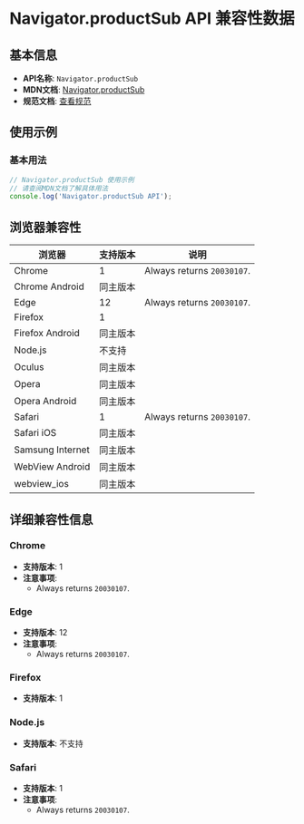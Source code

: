 # Navigator.productSub API 兼容性数据

## 基本信息

- **API名称**: `Navigator.productSub`
- **MDN文档**: [Navigator.productSub](https://developer.mozilla.org/docs/Web/API/Navigator/productSub)
- **规范文档**: [查看规范](https://html.spec.whatwg.org/multipage/system-state.html#dom-navigator-productsub-dev)

## 使用示例

### 基本用法

```javascript
// Navigator.productSub 使用示例
// 请查阅MDN文档了解具体用法
console.log('Navigator.productSub API');
```

## 浏览器兼容性

| 浏览器 | 支持版本 | 说明 |
|--------|----------|------|
| Chrome | 1 | Always returns `20030107`. |
| Chrome Android | 同主版本 |  |
| Edge | 12 | Always returns `20030107`. |
| Firefox | 1 |  |
| Firefox Android | 同主版本 |  |
| Node.js | 不支持 |  |
| Oculus | 同主版本 |  |
| Opera | 同主版本 |  |
| Opera Android | 同主版本 |  |
| Safari | 1 | Always returns `20030107`. |
| Safari iOS | 同主版本 |  |
| Samsung Internet | 同主版本 |  |
| WebView Android | 同主版本 |  |
| webview_ios | 同主版本 |  |

## 详细兼容性信息

### Chrome

- **支持版本**: 1
- **注意事项**:
  - Always returns `20030107`.

### Edge

- **支持版本**: 12
- **注意事项**:
  - Always returns `20030107`.

### Firefox

- **支持版本**: 1

### Node.js

- **支持版本**: 不支持

### Safari

- **支持版本**: 1
- **注意事项**:
  - Always returns `20030107`.

